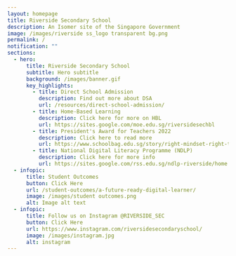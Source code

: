 ```yaml
---
layout: homepage
title: Riverside Secondary School
description: An Isomer site of the Singapore Government
image: /images/riverside ss_logo transparent bg.png
permalink: /
notification: ""
sections:
  - hero:
      title: Riverside Secondary School
      subtitle: Hero subtitle
      background: /images/banner.gif
      key_highlights:
        - title: Direct School Admission
          description: Find out more about DSA
          url: /resources/direct-school-admission/
        - title: Home-Based Learning
          description: Click here for more on HBL
          url: https://sites.google.com/moe.edu.sg/riversidesechbl
        - title: President's Award for Teachers 2022
          description: Click here to read more
          url: https://www.schoolbag.edu.sg/story/right-mindset-right-tools-right-results
        - title: National Digital Literacy Programme (NDLP)
          description: Click here for more info
          url: https://sites.google.com/rss.edu.sg/ndlp-riverside/home
  - infopic:
      title: Student Outcomes
      button: Click Here
      url: /student-outcomes/a-future-ready-digital-learner/
      image: /images/student outcomes.png
      alt: Image alt text
  - infopic:
      title: Follow us on Instagram @RIVERSIDE_SEC
      button: Click Here
      url: https://www.instagram.com/riversidesecondaryschool/
      image: /images/instagram.jpg
      alt: instagram
---
```

